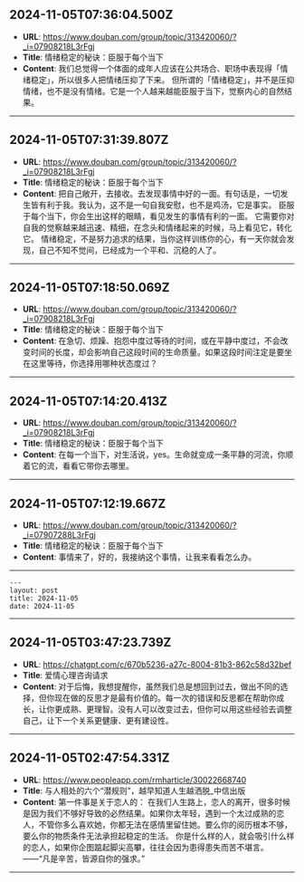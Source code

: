 
  ## 2024-11-05T07:36:04.500Z
  
  - **URL**: https://www.douban.com/group/topic/313420060/?_i=07908218L3rFgj
  - **Title**: 情绪稳定的秘诀：臣服于每个当下
  - **Content**: 我们总觉得一个体面的成年人应该在公共场合、职场中表现得「情绪稳定」，所以很多人把情绪压抑了下来。  但所谓的「情绪稳定」，并不是压抑情绪，也不是没有情绪。它是一个人越来越能臣服于当下，觉察内心的自然结果。
  
  
  ---
  
  ## 2024-11-05T07:31:39.807Z
  
  - **URL**: https://www.douban.com/group/topic/313420060/?_i=07908218L3rFgj
  - **Title**: 情绪稳定的秘诀：臣服于每个当下
  - **Content**: 把自己敞开，去接收。去发现事情中好的一面。有句话是，一切发生皆有利于我。我认为，这不是一句自我安慰，也不是鸡汤，它是事实。  臣服于每个当下，你会生出这样的眼睛，看见发生的事情有利的一面。  它需要你对自我的觉察越来越迅速、精细，在念头和情绪起来的时候，马上看见它，转化它。  情绪稳定，不是努力追求的结果，当你这样训练你的心，有一天你就会发现，自己不知不觉间，已经成为一个平和、沉稳的人了。
  
  
  ---
  
  ## 2024-11-05T07:18:50.069Z
  
  - **URL**: https://www.douban.com/group/topic/313420060/?_i=07908218L3rFgj
  - **Title**: 情绪稳定的秘诀：臣服于每个当下
  - **Content**: 在急切、烦躁、抱怨中度过等待的时间，或在平静中度过，不会改变时间的长度，却会影响自己这段时间的生命质量。如果这段时间注定是要坐在这里等待，你选择用哪种状态度过？
  
  
  ---
  
  ## 2024-11-05T07:14:20.413Z
  
  - **URL**: https://www.douban.com/group/topic/313420060/?_i=07908218L3rFgj
  - **Title**: 情绪稳定的秘诀：臣服于每个当下
  - **Content**: 在每一个当下，对生活说，yes。生命就变成一条平静的河流，你顺着它的流，看看它带你去哪里。
  
  
  ---
  
  ## 2024-11-05T07:12:19.667Z
  
  - **URL**: https://www.douban.com/group/topic/313420060/?_i=07907288L3rFgj
  - **Title**: 情绪稳定的秘诀：臣服于每个当下
  - **Content**: 事情来了，好的，我接纳这个事情，让我来看看怎么办。
  
  
  ---
    ---
    layout: post
    title: 2024-11-05
    date: 2024-11-05
  ---
 
  ## 2024-11-05T03:47:23.739Z
  
  - **URL**: https://chatgpt.com/c/670b5236-a27c-8004-81b3-862c58d32bef
  - **Title**: 爱情心理咨询请求
  - **Content**: 对于后悔，我想提醒你，虽然我们总是想回到过去，做出不同的选择，但你现在做的反思才是最有价值的。每一次的错误和反思都在帮助你成长，让你更成熟、更理智。没有人可以改变过去，但你可以用这些经验去调整自己，让下一个关系更健康、更有建设性。
  
  
  ---
  
  ## 2024-11-05T02:47:54.331Z
  
  - **URL**: https://www.peopleapp.com/rmharticle/30022668740
  - **Title**: 与人相处的六个“潜规则”，越早知道人生越洒脱_中信出版
  - **Content**: 第一件事是关于恋人的：  在我们人生路上，恋人的离开，很多时候是因为我们不够好导致的必然结果。如果你太年轻，遇到一个太过成熟的恋人，不管你多么喜欢她，你都无法在感情里留住她。要么你的阅历根本不够，要么你的物质条件无法承担起稳定的生活。  你是什么样的人，就会吸引什么样的恋人，如果你企图踮起脚尖高攀，往往会因为患得患失而苦不堪言。  ——“凡是辛苦，皆源自你的强求。”
  
  
  ---
  